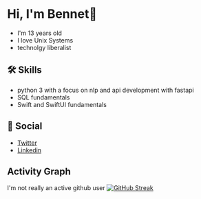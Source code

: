 # Hi, I'm Bennet👋




- I'm 13 years old
- I love Unix Systems
- technolgy liberalist
## 🛠 Skills
- python 3 with a focus on nlp and api development with fastapi
- SQL fundamentals
- Swift and SwiftUI fundamentals

## 📸 Social
- [Twitter](https://twitter.com/weber_floyd)
- [Linkedin](https://www.linkedin.com/in/bennet-weber-a2ab8521a/)

## Activity Graph
I'm not really an active github user
[![GitHub Streak](https://streak-stats.demolab.com?user=Bennetweber&theme=dark)](https://git.io/streak-stats)
